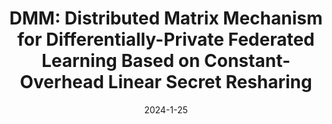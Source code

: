 ---
title: "DMM: Distributed Matrix Mechanism for Differentially-Private Federated Learning Based on Constant-Overhead Linear Secret Resharing"
authors: Alexander Bienstock, Ujjwal Kumar, and Antigoni Polychroniadou
collection: publications
category: 2025
#permalink: 
excerpt: #'This paper is about the number 1. The number 2 is left for future work.'
date: 2024-1-25
venue: "Submitted"
workshops: "Crypto PPML 2024, NeurIPS FL@FM 2024, and NeurIPS AIM-FM 2024"
slidesurl: #'http://academicpages.github.io/files/slides1.pdf'
paperurl: 'https://eprint.iacr.org/2024/1665.pdf'
citation: #'Your Name, You. (2009). &quot;Paper Title Number 1.&quot; <i>Journal 1</i>. 1(1).'
---